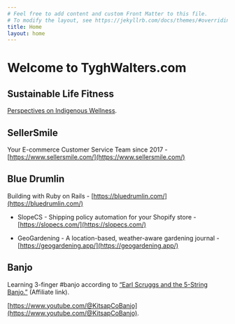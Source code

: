 ```yaml
---
# Feel free to add content and custom Front Matter to this file.
# To modify the layout, see https://jekyllrb.com/docs/themes/#overriding-theme-defaults
title: Home
layout: home
---
```


# Welcome to TyghWalters.com

## Sustainable Life Fitness
[Perspectives on Indigenous Wellness](https://tyghwalters.com/sustainable-life-fitness/).

## SellerSmile
Your E-commerce Customer Service Team since 2017 - [https://www.sellersmile.com/](https://www.sellersmile.com/)

## Blue Drumlin
Building with Ruby on Rails - [https://bluedrumlin.com/](https://bluedrumlin.com/)

* SlopeCS - Shipping policy automation for your Shopify store - [https://slopecs.com/](https://slopecs.com/) 

* GeoGardening - A location-based, weather-aware gardening journal - [https://geogardening.app/](https://geogardening.app/)

## Banjo
Learning 3-finger #banjo according to [“Earl Scruggs and the 5-String Banjo.”](https://www.amazon.com/Earl-Scruggs-5-String-Banjo-Enhanced/dp/0634060422?crid=JZQWTN2T5D67&keywords=earl+scruggs+5+string+banjo&qid=1694184711&s=books&sprefix=earl+scruggs+5+string+banjo%2Cstripbooks%2C209&sr=1-1&linkCode=ll1&tag=bluedrumlin-20&linkId=bdcdc279e055ea75fe0e9bf9eb7a0c6c&language=en_US&ref_=as_li_ss_tl) (Affiliate link).

[https://www.youtube.com/@KitsapCoBanjo](https://www.youtube.com/@KitsapCoBanjo). 

